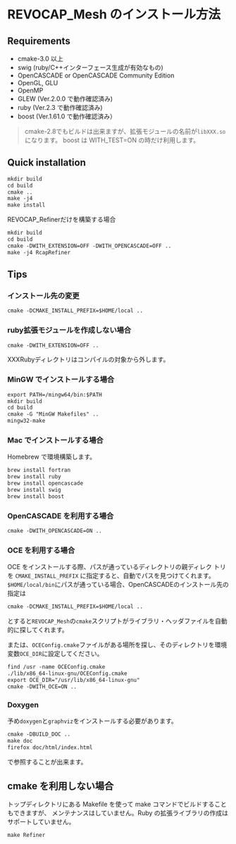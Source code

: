 # REVOCAP_Mesh のインストール方法

## Requirements

- cmake-3.0 以上
- swig (ruby/C++インターフェース生成が有効なもの)
- OpenCASCADE or OpenCASCADE Community Edition
- OpenGL, GLU
- OpenMP
- GLEW (Ver.2.0.0 で動作確認済み)
- ruby (Ver.2.3 で動作確認済み)
- boost (Ver.1.61.0 で動作確認済み）

> cmake-2.8でもビルドは出来ますが、拡張モジュールの名前が`libXXX.so`になります。
> boost は WITH_TEST=ON の時だけ利用します。

## Quick installation

```txt
mkdir build
cd build
cmake ..
make -j4
make install
```

REVOCAP_Refinerだけを構築する場合

```txt
mkdir build
cd build
cmake -DWITH_EXTENSION=OFF -DWITH_OPENCASCADE=OFF ..
make -j4 RcapRefiner
```

## Tips

### インストール先の変更

```txt
cmake -DCMAKE_INSTALL_PREFIX=$HOME/local ..
```

### ruby拡張モジュールを作成しない場合

```txt
cmake -DWITH_EXTENSION=OFF ..
```

XXXRubyディレクトリはコンパイルの対象から外します。

### MinGW でインストールする場合

```txt
export PATH=/mingw64/bin:$PATH
mkdir build
cd build
cmake -G "MinGW Makefiles" ..
mingw32-make
```

### Mac でインストールする場合

Homebrew で環境構築します。

```sh
brew install fortran
brew install ruby
brew install opencascade
brew install swig
brew install boost
```

### OpenCASCADE を利用する場合

```txt
cmake -DWITH_OPENCASCADE=ON ..
```

### OCE を利用する場合

OCE をインストールする際、パスが通っているディレクトリの親ディレク
トリを `CMAKE_INSTALL_PREFIX` に指定すると、自動でパスを見つけてくれます。
`$HOME/local/bin`にパスが通っている場合、OpenCASCADEのインストール先の指定は

 ```txt
cmake -DCMAKE_INSTALL_PREFIX=$HOME/local ..
 ```
 
とすると`REVOCAP_Mesh`の`cmake`スクリプトがライブラリ・ヘッダファイルを自動的に探してくれます。

または、`OCEConfig.cmake`ファイルがある場所を探し、そのディレクトリを環境変数`OCE_DIR`に設定してください。

```txt
find /usr -name OCEConfig.cmake
./lib/x86_64-linux-gnu/OCEConfig.cmake
export OCE_DIR="/usr/lib/x86_64-linux-gnu"
cmake -DWITH_OCE=ON ..
```

### Doxygen

予め`doxygen`と`graphviz`をインストールする必要があります。

```txt
cmake -DBUILD_DOC ..
make doc
firefox doc/html/index.html
```

で参照することが出来ます。

## cmake を利用しない場合

トップディレクトリにある Makefile を使って make コマンドでビルドすることもできますが、
メンテナンスはしていません。Ruby の拡張ライブラリの作成はサポートしていません。

```txt
make Refiner
```